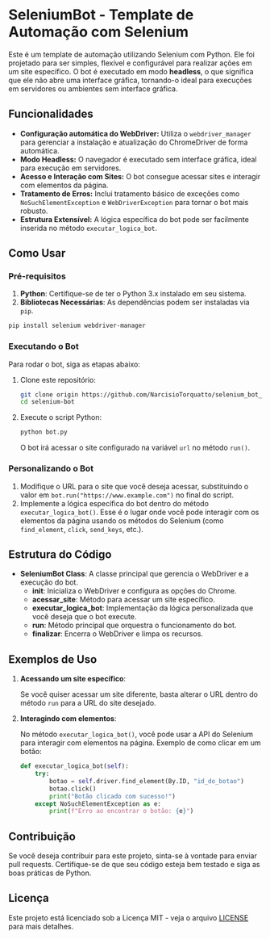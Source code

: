 
# SeleniumBot - Template de Automação com Selenium

Este é um template de automação utilizando Selenium com Python. Ele foi projetado para ser simples, flexível e configurável para realizar ações em um site específico. O bot é executado em modo **headless**, o que significa que ele não abre uma interface gráfica, tornando-o ideal para execuções em servidores ou ambientes sem interface gráfica.

## Funcionalidades

- **Configuração automática do WebDriver:** Utiliza o `webdriver_manager` para gerenciar a instalação e atualização do ChromeDriver de forma automática.
- **Modo Headless:** O navegador é executado sem interface gráfica, ideal para execução em servidores.
- **Acesso e Interação com Sites:** O bot consegue acessar sites e interagir com elementos da página.
- **Tratamento de Erros:** Inclui tratamento básico de exceções como `NoSuchElementException` e `WebDriverException` para tornar o bot mais robusto.
- **Estrutura Extensível:** A lógica específica do bot pode ser facilmente inserida no método `executar_logica_bot`.

## Como Usar

### Pré-requisitos

1. **Python**: Certifique-se de ter o Python 3.x instalado em seu sistema.
2. **Bibliotecas Necessárias**: As dependências podem ser instaladas via `pip`.

```bash
pip install selenium webdriver-manager
```

### Executando o Bot

Para rodar o bot, siga as etapas abaixo:

1. Clone este repositório:

   ```bash
   git clone origin https://github.com/NarcisioTorquatto/selenium_bot_template.git
   cd selenium-bot
   ```

2. Execute o script Python:

   ```bash
   python bot.py
   ```

   O bot irá acessar o site configurado na variável `url` no método `run()`.

### Personalizando o Bot

1. Modifique o URL para o site que você deseja acessar, substituindo o valor em `bot.run("https://www.example.com")` no final do script.
2. Implemente a lógica específica do bot dentro do método `executar_logica_bot()`. Esse é o lugar onde você pode interagir com os elementos da página usando os métodos do Selenium (como `find_element`, `click`, `send_keys`, etc.).

## Estrutura do Código

- **SeleniumBot Class**: A classe principal que gerencia o WebDriver e a execução do bot.
  - **__init__**: Inicializa o WebDriver e configura as opções do Chrome.
  - **acessar_site**: Método para acessar um site específico.
  - **executar_logica_bot**: Implementação da lógica personalizada que você deseja que o bot execute.
  - **run**: Método principal que orquestra o funcionamento do bot.
  - **finalizar**: Encerra o WebDriver e limpa os recursos.

## Exemplos de Uso

1. **Acessando um site específico**:

   Se você quiser acessar um site diferente, basta alterar o URL dentro do método `run` para a URL do site desejado.

2. **Interagindo com elementos**:

   No método `executar_logica_bot()`, você pode usar a API do Selenium para interagir com elementos na página. Exemplo de como clicar em um botão:

   ```python
   def executar_logica_bot(self):
       try:
           botao = self.driver.find_element(By.ID, "id_do_botao")
           botao.click()
           print("Botão clicado com sucesso!")
       except NoSuchElementException as e:
           print(f"Erro ao encontrar o botão: {e}")
   ```

## Contribuição

Se você deseja contribuir para este projeto, sinta-se à vontade para enviar pull requests. Certifique-se de que seu código esteja bem testado e siga as boas práticas de Python.

## Licença

Este projeto está licenciado sob a Licença MIT - veja o arquivo [LICENSE](LICENSE) para mais detalhes.
